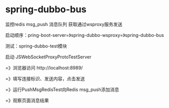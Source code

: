 # spring-dubbo-bus

监控redis msg_push 消息队列 获取通过wsproxy服务发送

启动顺序：pring-boot-server=》spring-dubbo-wsproxy=》spring-dubbo-bus

测试：spring-dubbo-test模块

启动 JSWebSocketProxyProtoTestServer

=》浏览器访问 http://localhost:8989/

=》填写连接标识、发送内容，点击发送

=》运行PushMsgRedisTest向Redis msg_push添加消息

=》观察页面消息结果






